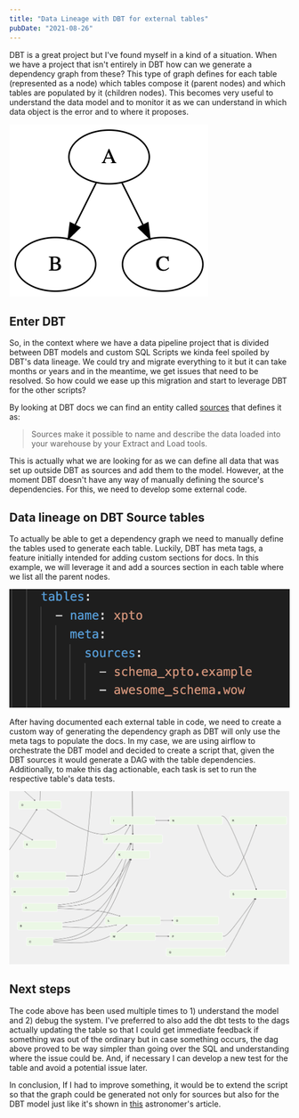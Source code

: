```yaml
---
title: "Data Lineage with DBT for external tables"
pubDate: "2021-08-26"
---
```


DBT is a great project but I've found myself in a kind of a situation. When we have a project that isn't entirely in DBT how can we generate a dependency graph from these? This type of graph defines for each table (represented as a node) which tables compose it (parent nodes) and which tables are populated by it (children nodes). This becomes very useful to understand the data model and to monitor it as we can understand in which data object is the error and to where it proposes.

![Dependency graph example](./graphviz.png)

## Enter DBT

So, in the context where we have a data pipeline project that is divided between DBT models and custom SQL Scripts we kinda feel spoiled by DBT's data lineage. We could try and migrate everything to it but it can take months or years and in the meantime, we get issues that need to be resolved. So how could we ease up this migration and start to leverage DBT for the other scripts?

By looking at DBT docs we can find an entity called [sources](https://docs.getdbt.com/docs/building-a-dbt-project/using-sources/) that defines it as:

> Sources make it possible to name and describe the data loaded into your warehouse by your Extract and Load tools.

This is actually what we are looking for as we can define all data that was set up outside DBT as sources and add them to the model. However, at the moment DBT doesn't have any way of manually defining the source's dependencies. For this, we need to develop some external code. 



## Data lineage on DBT Source tables

To actually be able to get a dependency graph we need to manually define the tables used to generate each table. Luckily, DBT has meta tags, a feature initially intended for adding custom sections for docs. In this example, we will leverage it and add a sources section in each table where we list all the parent nodes.

![meta tag](./meta_tag.png)

After having documented each external table in code, we need to create a custom way of generating the dependency graph as DBT will only use the meta tags to populate the docs. In my case, we are using airflow to orchestrate the DBT model and decided to create a script that, given the DBT sources it would generate a DAG with the table dependencies. Additionally, to make this dag actionable, each task is set to run the respective table's data tests.

![airflow dep grah](./airflow_deps.png)

## Next steps

The code above has been used multiple times to 1) understand the model and 2) debug the system. I've preferred to also add the dbt tests to the dags actually updating the table so that I could get immediate feedback if something was out of the ordinary but in case something occurs, the dag above proved to be way simpler than going over the SQL and understanding where the issue could be. And, if necessary I can develop a new test for the table and avoid a potential issue later.

In conclusion, If I had to improve something, it would be to extend the script so that the graph could be generated not only for sources but also for the DBT model just like it's shown in [this](https://www.astronomer.io/blog/airflow-dbt-1) astronomer's article. 